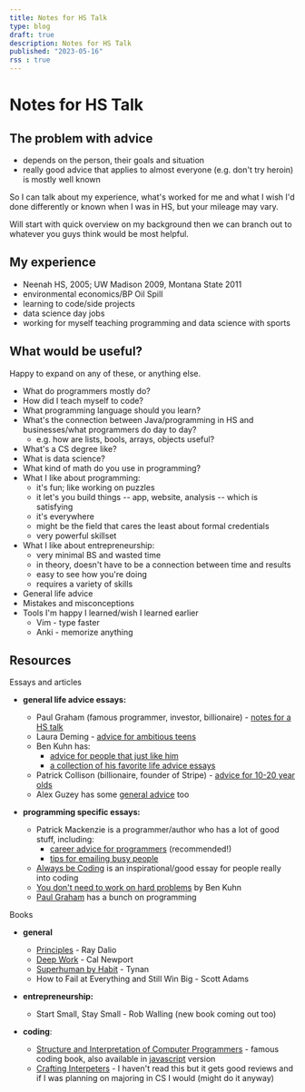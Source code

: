 ```yaml
---
title: Notes for HS Talk
type: blog
draft: true
description: Notes for HS Talk
published: "2023-05-16"
rss : true
---
```


# Notes for HS Talk

## The problem with advice
- depends on the person, their goals and situation
- really good advice that applies to almost everyone (e.g. don't try heroin) is
  mostly well known 

So I can talk about my experience, what's worked for me and what I wish I'd
done differently or known when I was in HS, but your mileage may vary.

Will start with quick overview on my background then we can branch out to
whatever you guys think would be most helpful.

## My experience
- Neenah HS, 2005; UW Madison 2009, Montana State 2011
- environmental economics/BP Oil Spill
- learning to code/side projects
- data science day jobs
- working for myself teaching programming and data science with sports

## What would be useful?

Happy to expand on any of these, or anything else.

- What do programmers mostly do?
- How did I teach myself to code?
- What programming language should you learn?
- What's the connection between Java/programming in HS and businesses/what
  programmers do day to day?
  - e.g. how are lists, bools, arrays, objects useful?
- What's a CS degree like?
- What is data science?
- What kind of math do you use in programming?
- What I like about programming:
  - it's fun; like working on puzzles
  - it let's you build things -- app, website, analysis -- which is satisfying
  - it's everywhere
  - might be the field that cares the least about formal credentials
  - very powerful skillset
- What I like about entrepreneurship:
  - very minimal BS and wasted time
  - in theory, doesn't have to be a connection between time and results
  - easy to see how you're doing
  - requires a variety of skills
- General life advice
- Mistakes and misconceptions
- Tools I'm happy I learned/wish I learned earlier
  - Vim - type faster
  - Anki - memorize anything

## Resources
Essays and articles
- **general life advice essays:**
  - Paul Graham (famous programmer, investor, billionaire) - [notes for a HS talk](http://www.paulgraham.com/hs.html)
  - Laura Deming - [advice for ambitious teens](https://ldeming.posthaven.com/advice-for-ambitious-teenagers)
  - Ben Kuhn has:
    - [advice for people that just like him](https://www.benkuhn.net/college/)
    - [a collection of his favorite life advice essays](https://www.benkuhn.net/college/)
  - Patrick Collison (billionaire, founder of Stripe) - [advice for 10-20 year olds](https://patrickcollison.com/advice)
  - Alex Guzey has some [general advice](https://guzey.com/personal/what-should-you-do-with-your-life/#general-advice) too

- **programming specific essays:**

  - Patrick Mackenzie is a programmer/author who has a lot of good stuff, including:
    - [career advice for programmers](https://www.kalzumeus.com/2011/10/28/dont-call-yourself-a-programmer/) (recommended!)
    - [tips for emailing busy people](https://www.kalzumeus.com/standing-invitation/)
  - [Always be Coding](https://medium.com/always-be-coding/abc-always-be-coding-d5f8051afce2) is an inspirational/good essay for people really into coding
  - [You don't need to work on hard problems](https://www.benkuhn.net/hard/) by Ben Kuhn
  - [Paul Graham](http://paulgraham.com/articles.html) has a bunch on programming

Books
- **general**
  - [Principles](/books/principles) - Ray Dalio
  - [Deep Work](books/deepwork) - Cal Newport
  - [Superhuman by Habit](books/habit) - Tynan
  - How to Fail at Everything and Still Win Big - Scott Adams

- **entrepreneurship:**
  - Start Small, Stay Small - Rob Walling (new book coming out too)

- **coding**:
  - [Structure and Interpretation of Computer Programmers](http://sarabander.github.io/sicp/) - famous coding book, also available in [javascript](https://www.amazon.com/Structure-Interpretation-Computer-Programs-Engineering-ebook/dp/B094X8316F/ref=sr_1_1?keywords=structure+and+interpretation+of+computer+programs&qid=1684266812&s=digital-text&sprefix=structure+an%2Cdigital-text%2C106&sr=1-1) version
  - [Crafting Interpeters](https://www.amazon.com/gp/product/B09BCCVLCL/ref=x_gr_bb_kindle?caller=Goodreads&tag=x_gr_bb_kindle-20) - I haven't read this but it gets good reviews and if I was planning on majoring in CS I would (might do it anyway)
